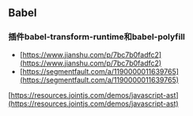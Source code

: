 ## Babel

### 插件babel-transform-runtime和babel-polyfill

* [https://www.jianshu.com/p/7bc7b0fadfc2](https://www.jianshu.com/p/7bc7b0fadfc2)
* [https://segmentfault.com/a/1190000011639765](https://segmentfault.com/a/1190000011639765)



[https://resources.jointjs.com/demos/javascript-ast](https://resources.jointjs.com/demos/javascript-ast)

